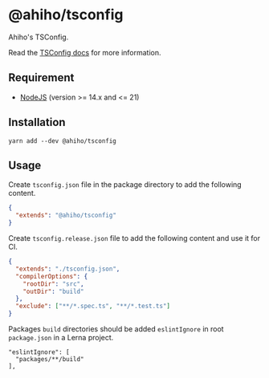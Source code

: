 # @ahiho/tsconfig

Ahiho's TSConfig.

Read the [TSConfig docs](https://www.typescriptlang.org/tsconfig) for more information.

## Requirement

- [NodeJS](https://nodejs.org) (version >= 14.x and <= 21)

## Installation

```shell
yarn add --dev @ahiho/tsconfig
```

## Usage

Create `tsconfig.json` file in the package directory to add the following content.

```json
{
  "extends": "@ahiho/tsconfig"
}
```

Create `tsconfig.release.json` file to add the following content and use it for CI.

```json
{
  "extends": "./tsconfig.json",
  "compilerOptions": {
    "rootDir": "src",
    "outDir": "build"
  },
  "exclude": ["**/*.spec.ts", "**/*.test.ts"]
}
```

Packages `build` directories should be added `eslintIgnore` in root `package.json` in a Lerna project.

```text
"eslintIgnore": [
  "packages/**/build"
],
```
